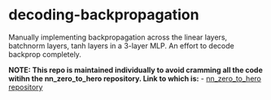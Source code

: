 # decoding-backpropagation
Manually implementing backpropagation across the linear layers, batchnorm layers, tanh layers in a 3-layer MLP. An effort to decode backprop completely.

**NOTE: This repo is maintained individually to avoid cramming all the code witihn the nn_zero_to_hero repository. Link to which is:**
    - [nn_zero_to_hero repository](https://github.com/sganesa2/nn_zero_to_hero)

